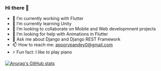 ### Hi there 👋

- 🔭 I’m currently working with Flutter
- 🌱 I’m currently learning Unity
- 👯 I’m looking to collaborate on Mobile and Web developmnent projects
- 🤔 I’m looking for help with Animations in Flutter
- 💬 Ask me about Django and Django REST Framework
- 📫 How to reach me: apoorvpandey0@gmail.com
- ⚡ Fun fact: I like to play piano

[![Anurag's GitHub stats](https://github-readme-stats.vercel.app/api?username=apoorvpandey0)](https://github.com/anuraghazra/github-readme-stats)

